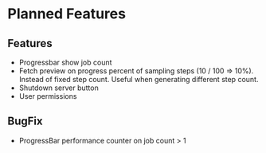 # Planned Features

## Features
  - Progressbar show job count
  - Fetch preview on progress percent of sampling steps (10 / 100 => 10%). Instead of fixed step count. Useful when generating different step count.
  - Shutdown server button
  - User permissions

## BugFix
  - ProgressBar performance counter on job count > 1
